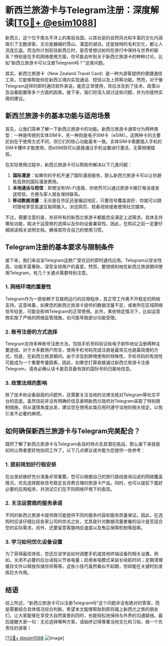 # 新西兰旅游卡与Telegram注册：深度解读[[TG💪+ @esim1088](https://t.me/s/esim1088)]

新西兰，这个位于南太平洋上的美丽岛国，以其壮丽的自然风光和丰富的文化内涵吸引了无数游客。无论是巍峨的雪山、湛蓝的湖泊，还是独特的毛利文化，都让人流连忘返。而当你计划前往新西兰时，是否曾想过如何在旅行中保持与世界的联系？特别是在手机网络使用方面，你可能会听到关于新西兰旅游卡的种种讨论，比如“新西兰旅游卡可以注册Telegram吗？”这类问题。

其实，新西兰旅游卡（New Zealand Travel Card）是一种为游客提供的便捷通信工具，它能够帮助你在新西兰境内实现通话、短信以及上网等功能。然而，对于像Telegram这样的即时通讯软件来说，能否正常使用，背后涉及到了技术、政策以及设备配置等多个方面的因素。接下来，我们将深入探讨这些问题，并为你提供实用的建议。

## 新西兰旅游卡的基本功能与适用场景

首先，让我们简单了解一下新西兰旅游卡的功能。新西兰旅游卡通常分为两种类型：一种是传统的实体SIM卡，另一种则是电子SIM卡（eSIM）。这两种卡的主要区别在于使用方式不同，但它们的核心功能基本一致。实体SIM卡需要插入手机的SIM卡槽中才能使用，而eSIM则可以直接通过手机设置进行激活，无需物理插拔。

在实际使用过程中，新西兰旅游卡可以帮助你解决以下几类问题：

1. **国际漫游**：如果你的手机开通了国际漫游服务，那么新西兰旅游卡可以让你避免高昂的国际漫游费用。
2. **本地通话与短信**：即使没有Wi-Fi连接，你依然可以通过旅游卡拨打电话或发送短信，方便与家人朋友保持联系。
3. **移动数据流量**：无论是在市区还是偏远地区，只要信号覆盖良好，你就可以随时随地享受高速互联网接入，浏览网页、观看视频或者使用社交媒体。

不过，需要注意的是，并非所有的新西兰旅游卡都能完全满足上述需求。具体支持哪些功能，取决于运营商的选择以及你的设备兼容性。因此，在购买之前一定要仔细阅读相关说明文档，确保其符合自己的使用习惯。

## Telegram注册的基本要求与限制条件

接下来，我们来谈谈Telegram这款广受欢迎的即时通讯应用。Telegram以安全性高、功能丰富著称，深受全球用户的喜爱。然而，要想顺利地在新西兰旅游期间使用Telegram，有几个关键点需要特别注意。

### 1. 网络环境的重要性

Telegram作为一款依赖于互联网运行的应用程序，其正常工作离不开稳定的网络支持。这意味着，如果您的新西兰旅游卡提供的数据流量不足，或者所在区域网络信号较差，可能会影响Telegram的正常使用。此外，某些特定情况下，比如运营商实施了严格的网络监管措施，也可能导致部分功能受限。

### 2. 账号注册的方式选择

Telegram支持多种账号注册方法，包括手机号码验证和电子邮件地址注册两种主要途径。对于大多数用户而言，使用手机号码完成注册是最常见也是最简便的方式。但是，在新西兰旅游期间，由于涉及到跨境使用的特殊性，手机号码的有效性可能成为一个重要考量因素。因此，如果您打算直接通过新西兰旅游卡注册Telegram，请务必确认该卡是否具备有效的国际号码归属地信息。

### 3. 政策法规的影响

除了技术和设备层面的问题外，还需要关注当地的法律法规对Telegram等社交平台的态度。虽然目前并没有明确的信息表明新西兰政府对Telegram采取了特别限制措施，但从谨慎角度出发，建议您在使用此类应用时遵守当地的相关规定，以免引发不必要的麻烦。

## 如何确保新西兰旅游卡与Telegram完美配合？

既然了解了新西兰旅游卡与Telegram各自的特点及其潜在挑战，那么接下来就是如何让两者更好地协同工作了。以下几点建议或许能为您提供一些参考：

### 1. 提前规划好行程安排

在出发前做好充分准备非常重要。您可以根据自己的旅行路线查询沿途的网络覆盖情况，优先选择那些信号稳定且资费合理的旅游卡产品。同时，也可以提前下载好必要的应用程序，并测试它们在不同网络环境下的表现。

### 2. 关注运营商的服务承诺

不同的新西兰旅游卡提供商可能提供不同的服务内容和服务质量保证。因此，在选购时应该仔细比较各家公司的优劣之处，尤其是针对数据流量套餐的设计是否适合您的实际需求。另外，还要留意客服响应速度以及售后保障机制等因素。

### 3. 学习如何优化设备设置

为了获得最佳体验，您还应该学会如何调整手机或其他终端设备的相关设置。例如，关闭不必要的后台进程以节省电量；启用省电模式来延长续航时间；定期清理缓存文件以释放存储空间等等。这些小技巧虽然看似不起眼，但却能在关键时刻发挥巨大作用。

## 结语

综上所述，“新西兰旅游卡可以注册Telegram吗”这个问题并没有绝对的答案，而是需要结合具体情况综合判断。希望本文能够帮助到即将踏上新西兰之旅的朋友们，让大家能够在享受大自然美景的同时，也能轻松地保持与外界的沟通联络。最后提醒大家一句：无论选择哪种方案，请始终记得尊重当地文化和习俗，做一个负责任的游客！

[[TG💪+ @esim1088](https://t.me/s/esim1088) ![Image](https://i.postimg.cc/4NQfJmqS/Snipaste-2025-05-13-00-14-12.png)]